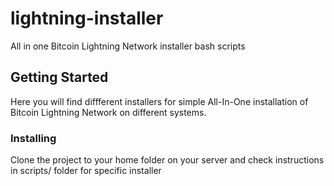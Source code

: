 # lightning-installer

All in one Bitcoin Lightning Network installer bash scripts

## Getting Started

Here you will find diffferent installers for simple All-In-One installation of Bitcoin Lightning Network on different systems.

### Installing

Clone the project to your home folder on your server and check instructions in scripts/ folder for specific installer
